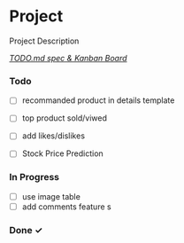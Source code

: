 # Project

Project Description

<em>[TODO.md spec & Kanban Board](https://bit.ly/3fCwKfM)</em>

### Todo

- [ ] recommanded product in details template  
- [ ] top product sold/viwed  
- [ ] add likes/dislikes  
 
- [ ] Stock Price Prediction

### In Progress

- [ ] use image table 
- [ ] add comments feature s 

### Done ✓


